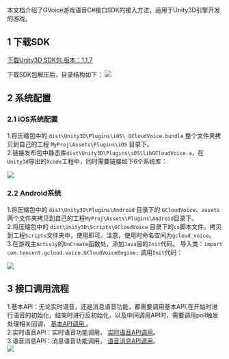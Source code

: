 本文档介绍了GVoice游戏语音C#接口SDK的接入方法，适用于Unity3D引擎开发的游戏。
## 1 下载SDK
[下载Unity3D SDK包 版本：1.1.7](https://mc.qcloudimg.com/static/archive/17126619e5aa76a1e764c297036be7bb/gcloud_voice_1_1_7_147406_20170507_Unity3D.zip)  


下载SDK包解压后，目录结构如下： 
![](https://mc.qcloudimg.com/static/img/ef63d54941048e51fdaf9c023fa8be2f/image.jpg)
## 2 系统配置
### 2.1 iOS系统配置
1.将压缩包中的 `dist\Unity3D\Plugins\iOS\ GCloudVoice.bundle` 整个文件夹拷贝到自己的工程 `MyProj\Assets\Plugins\iOS` 目录下。  
2.链接发布包中静态库`dist\Unity3D\Plugins\iOS\libGCloudVoice.a`，在`Unity3d`导出的`Xcode`工程中，同时需要链接如下6个系统库：

![](https://mc.qcloudimg.com/static/img/a6b6942b66e94582145b89b224ce6f5f/ios.jpg)

### 2.2 Android系统

1.将压缩包中的 `dist\Unity3D\Plugins\Android` 目录下的 `GCloudVoice`、`assets`两个文件夹拷贝到自己的工程`MyProj\Assets\Plugins\Android`目录下。  
2.将压缩包中的 `dist\Unity3D\Scripts\GCloudVoice` 目录下的`cs`脚本文件，拷贝到工程`Scripts`文件夹中，使用即可。注意，使用时命名空间为`gcloud_voice`。  
3.在游戏主`Activiy`的`OnCreate`函数处，添加`Java`层的`Init`代码。 导入类：`import com.tencent.gcloud.voice.GCloudVoiceEngine;` 调用`Init`代码：     

![](https://mc.qcloudimg.com/static/img/bdea05411bb37424592d69a76dc595e7/image.jpg)

## 3 接口调用流程
1.基本API：无论实时语音，还是消息语音功能，都需要调用基本API,在开始时进行语音的初始化，结束时进行反初始化，以及中间调用API时，需要调用poll触发处理相关回调，
[基本API调用 ](https://www.qcloud.com/document/product/556/7675)。  
2.实时语音API：实时语音功能调用，
[实时语音API调用](https://www.qcloud.com/document/product/556/7676)。   
3.语音消息API：消息语音功能调用，
[语音消息API调用](https://www.qcloud.com/document/product/556/7677)。    
![](https://mc.qcloudimg.com/static/img/c2055b982fda95b416144c907dfceed0/1.png) 